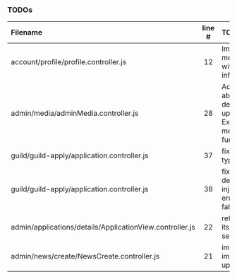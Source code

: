 ### TODOs
| Filename | line # | TODO
|:------|:------:|:------
| account/profile/profile.controller.js | 12 | Implement a members list with this information
| admin/media/adminMedia.controller.js | 28 | Add the ability to delete uploads. Expanded media functionality.
| guild/guild-apply/application.controller.js | 37 | fix typeahead
| guild/guild-apply/application.controller.js | 38 | fix dependency injection errors from fabform
| admin/applications/details/ApplicationView.controller.js | 22 | refactor into its own service
| admin/news/create/NewsCreate.controller.js | 21 | implement image upload